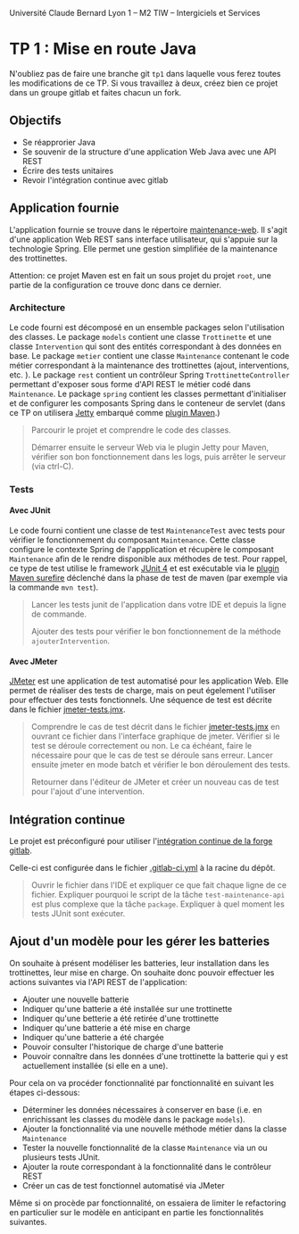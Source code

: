 Université Claude Bernard Lyon 1 – M2 TIW – Intergiciels et Services

# TP 1 : Mise en route Java

N'oubliez pas de faire une branche git `tp1` dans laquelle vous ferez toutes les modifications de ce TP.
Si vous travaillez à deux, créez bien ce projet dans un groupe gitlab et faites chacun un fork.

## Objectifs

- Se réapprorier Java
- Se souvenir de la structure d'une application Web Java avec une API REST
- Écrire des tests unitaires
- Revoir l'intégration continue avec gitlab

## Application fournie

L'application fournie se trouve dans le répertoire [maintenance-web](../root/maintenance-web). Il s'agit d'une application Web REST sans interface utilisateur, qui s'appuie sur la technologie Spring.
Elle permet une gestion simplifiée de la maintenance des trottinettes. 

Attention: ce projet Maven est en fait un sous projet du projet ``root``, une partie de la configuration ce trouve donc dans ce dernier.

### Architecture

Le code fourni est décomposé en un ensemble packages selon l'utilisation des classes.
Le package ``models`` contient une classe ``Trottinette`` et une classe ``Intervention`` qui sont des entités correspondant à des données en base.
Le package ``metier`` contient une classe ``Maintenance`` contenant le code métier correspondant à la maintenance des trottinettes (ajout, interventions, etc. ).
Le package ``rest`` contient un contrôleur Spring ``TrottinetteController`` permettant d'exposer sous forme d'API REST le métier codé dans ``Maintenance``.
Le package ``spring`` contient les classes permettant d'initialiser et de configurer les composants Spring dans le conteneur de servlet (dans ce TP on utilisera [Jetty](https://www.eclipse.org/jetty/) embarqué comme [plugin Maven](https://www.eclipse.org/jetty/documentation/current/jetty-maven-plugin.html).) 

> Parcourir le projet et comprendre le code des classes.
>
> Démarrer ensuite le serveur Web via le plugin Jetty pour Maven, vérifier son bon fonctionnement dans les logs, puis arrêter le serveur (via ctrl-C). 

### Tests

#### Avec JUnit

Le code fourni contient une classe de test ``MaintenanceTest`` avec tests pour vérifier le fonctionnement du composant ``Maintenance``.
Cette classe configure le contexte Spring de l'appplication et récupère le composant ``Maintenance`` afin de le rendre disponible aux méthodes de test.
Pour rappel, ce type de test utilise le framework [JUnit 4](https://junit.org/junit4/) et est exécutable via le [plugin Maven surefire](https://maven.apache.org/surefire/maven-surefire-plugin/) déclenché dans la phase de test de maven (par exemple via la commande ``mvn test``).

> Lancer les tests junit de l'application dans votre IDE et depuis la ligne de commande.
>
> Ajouter des tests pour vérifier le bon fonctionnement de la méthode ``ajouterIntervention``. 

#### Avec JMeter

[JMeter](http://jmeter.apache.org/) est une application de test automatisé pour les application Web.
Elle permet de réaliser des tests de charge, mais on peut égelement l'utiliser pour effectuer des tests fonctionnels.
Une séquence de test est décrite dans le fichier [jmeter-tests.jmx](../root/maintenance-web/src/test/jmeter/jmeter-tests.jmx).

> Comprendre le cas de test décrit dans le fichier [jmeter-tests.jmx](../root/maintenance-web/src/test/jmeter/jmeter-tests.jmx) en ouvrant ce fichier dans l'interface graphique de jmeter. 
> Vérifier si le test se déroule correctement ou non.
> Le ca échéant, faire le nécessaire pour que le cas de test se déroule sans erreur. 
> Lancer ensuite jmeter en mode batch et vérifier le bon déroulement des tests.
>
> Retourner dans l'éditeur de JMeter et créer un nouveau cas de test pour l'ajout d'une intervention.

## Intégration continue

Le projet est préconfiguré pour utiliser l'[intégration continue de la forge gitlab](https://about.gitlab.com/product/continuous-integration/).

Celle-ci est configurée dans le fichier [.gitlab-ci.yml](../.gitlab-ci.yml) à la racine du dépôt.

> Ouvrir le fichier dans l'IDE et expliquer ce que fait chaque ligne de ce fichier.
> Expliquer pourquoi le script de la tâche ``test-maintenance-api`` est plus complexe que la tâche ``package``.
> Expliquer à quel moment les tests JUnit sont exécuter.

## Ajout d'un modèle pour les gérer les batteries

On souhaite à présent modéliser les batteries, leur installation dans les trottinettes, leur mise en charge.
On souhaite donc pouvoir effectuer les actions suivantes via l'API REST de l'application: 

- Ajouter une nouvelle batterie
- Indiquer qu'une batterie a été installée sur une trottinette
- Indiquer qu'une betterie a été retirée d'une trottinette
- Indiquer qu'une batterie a été mise en charge
- Indiquer qu'une batterie a été chargée
- Pouvoir consulter l'historique de charge d'une batterie
- Pouvoir connaître dans les données d'une trottinette la batterie qui y est actuellement installée (si elle en a une).

Pour cela on va procéder fonctionnalité par fonctionnalité en suivant les étapes ci-dessous:

* Déterminer les données nécessaires à conserver en base (i.e. en enrichissant les classes du modèle dans le package ``models``).
* Ajouter la fonctionnalité via une nouvelle méthode métier dans la classe ``Maintenance``
* Tester la nouvelle fonctionnalité de la classe ``Maintenance`` via un ou plusieurs tests JUnit.
* Ajouter la route correspondant à la fonctionnalité dans le contrôleur REST
* Créer un cas de test fonctionnel automatisé via JMeter

Même si on procède par fonctionnalité, on essaiera de limiter le refactoring en particulier sur le modèle en anticipant en partie les fonctionnalités suivantes. 
